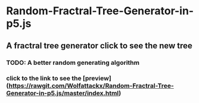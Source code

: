 # Random-Fractral-Tree-Generator-in-p5.js

## A fractral tree generator click to see the new tree

### TODO: A better random generating algorithm

### click to the link to see the [preview] (https://rawgit.com/Wolfattackx/Random-Fractral-Tree-Generator-in-p5.js/master/index.html)
